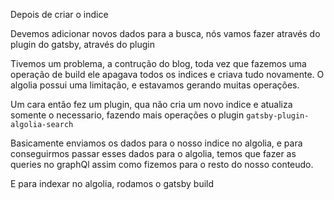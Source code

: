 Depois de criar o indice

Devemos adicionar novos dados para a busca, nós vamos fazer através do plugin do gatsby, através do plugin

Tivemos um problema, a contrução do blog, toda vez que fazemos uma operação de build ele apagava todos os indices e criava tudo novamente. O algolia possui uma limitação, e estavamos gerando muitas operações.

Um cara então fez um plugin, qua não cria um novo indice e atualiza somente o necessario, fazendo mais operações o plugin `gatsby-plugin-algolia-search`


Basicamente enviamos os dados para o nosso indice no algolia, e para conseguirmos passar esses dados para o algolia, temos que fazer as queries no graphQl assim como fizemos para o resto do nosso conteudo.

E para indexar no algolia, rodamos o gatsby build